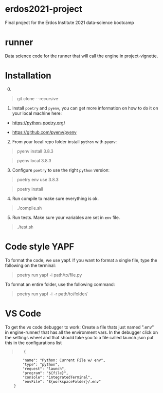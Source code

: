 # erdos2021-project
Final project for the Erdos Institute 2021 data-science bootcamp

# runner
Data science code for the runner that will call the engine in project-vignette.

# Installation

0.
 
> git clone --recursive 
    
1. Install `poetry` and `pyenv`, you can get more information on how to do it on your local machine here:

* https://python-poetry.org/

* https://github.com/pyenv/pyenv

2. From your local repo folder install `python` with `pyenv`:

> pyenv install 3.8.3

> pyenv local 3.8.3

3. Configure `poetry` to use the right `python` version:

> poetry env use 3.8.3

> poetry install

4. Run compile to make sure everything is ok.
> ./compile.sh

5. Run tests. Make sure your variables are set in `env` file.
> ./test.sh

# Code style YAPF
To format the code, we use yapf. If you want to format a single file, type the following on the terminal:
> poetry run yapf -i path/to/file.py

To format an entire folder, use the following command:
> poetry run yapf -i -r path/to/folder/

# VS Code
To get the vs code debugger to work:
Create a file thats just named ".env" in engine-runner/ that has all the environment vars.
In the debugger click on the settings wheel and that should take you to a file called launch.json
put this in the configurations list
>        {
            "name": "Python: Current File w/ env",
            "type": "python",
            "request": "launch",
            "program": "${file}",
            "console": "integratedTerminal",
            "envFile": "${workspaceFolder}/.env"
        }
